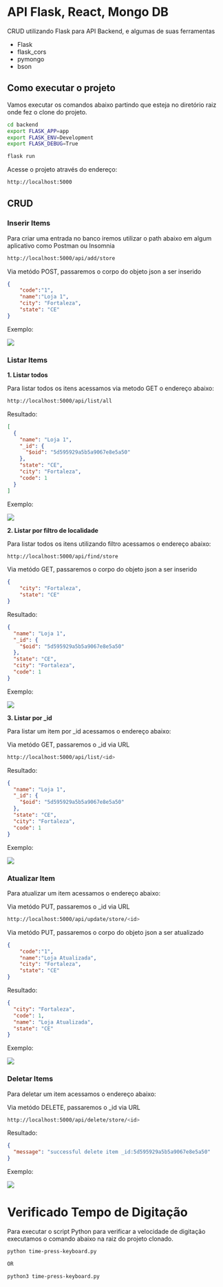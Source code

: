 # API Flask, React, Mongo DB

CRUD utilizando Flask para API Backend, e algumas de suas ferramentas

- Flask
- flask_cors
- pymongo
- bson

## Como executar o projeto

Vamos executar os comandos abaixo partindo que esteja no diretório raiz onde fez o clone do projeto.

```sh
cd backend
export FLASK_APP=app
export FLASK_ENV=Development
export FLASK_DEBUG=True

flask run
```

Acesse o projeto através do endereço:
```sh
http://localhost:5000
```

## CRUD

### Inserir Items

Para criar uma entrada no banco iremos utilizar o path abaixo em algum aplicativo como Postman ou Insomnia

```sh
http://localhost:5000/api/add/store
```

Via metódo POST, passaremos o corpo do objeto json a ser inserido
```json
{
	"code":"1",
	"name":"Loja 1",
	"city": "Fortaleza",
	"state": "CE"
}
```

Exemplo:

![](./images/add-store.png)

### Listar Items

**1. Listar todos**

Para listar todos os itens acessamos via metodo GET o endereço abaixo:

```sh
http://localhost:5000/api/list/all
```

Resultado:

```json
[
  {
    "name": "Loja 1",
    "_id": {
      "$oid": "5d595929a5b5a9067e8e5a50"
    },
    "state": "CE",
    "city": "Fortaleza",
    "code": 1
  }
]
```

Exemplo:

![](./images/list-all.png)

**2. Listar por filtro de localidade**

Para listar todos os itens utilizando filtro acessamos o endereço abaixo:

```sh
http://localhost:5000/api/find/store
```

Via metódo GET, passaremos o corpo do objeto json a ser inserido
```json
{
	"city": "Fortaleza",
	"state": "CE"
}
```
Resultado:
```json
{
  "name": "Loja 1",
  "_id": {
    "$oid": "5d595929a5b5a9067e8e5a50"
  },
  "state": "CE",
  "city": "Fortaleza",
  "code": 1
}
```

Exemplo:

![](./images/find-by-filter.png)

**3. Listar por _id**

Para listar um item por _id acessamos o endereço abaixo:

Via metódo GET, passaremos o _id via URL
```sh
http://localhost:5000/api/list/<id>
```
Resultado:

```json
{
  "name": "Loja 1",
  "_id": {
    "$oid": "5d595929a5b5a9067e8e5a50"
  },
  "state": "CE",
  "city": "Fortaleza",
  "code": 1
}
```

Exemplo:

![](./images/find-by-id.png)


### Atualizar Item

Para atualizar um item acessamos o endereço abaixo:

Via metódo PUT, passaremos o _id via URL
```sh
http://localhost:5000/api/update/store/<id>
```

Via metódo PUT, passaremos o corpo do objeto json a ser atualizado
```json
{
	"code":"1",
	"name":"Loja Atualizada",
	"city": "Fortaleza",
	"state": "CE"
}
```

Resultado:

```json
{
  "city": "Fortaleza",
  "code": 1,
  "name": "Loja Atualizada",
  "state": "CE"
}
```

Exemplo:

![](./images/update-item.png)


### Deletar Items

Para deletar um item acessamos o endereço abaixo:

Via metódo DELETE, passaremos o _id via URL
```sh
http://localhost:5000/api/delete/store/<id>
```
Resultado:

```json
{
  "message": "successful delete item _id:5d595929a5b5a9067e8e5a50"
}
``` 

Exemplo:

![](./images/delete-item.png)


# Verificado Tempo de Digitação

Para executar o script Python para verificar a velocidade de digitação executamos o comando abaixo na raiz do projeto clonado.

```sh
python time-press-keyboard.py

OR

python3 time-press-keyboard.py
```